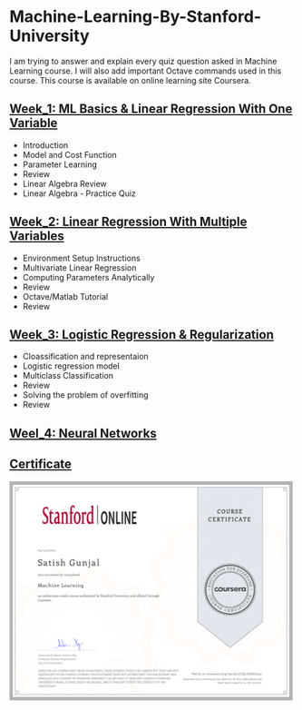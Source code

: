 
# Machine-Learning-By-Stanford-University
I am trying to answer and explain every quiz question asked in Machine Learning course. I will also add important Octave commands used in this course. This course is available on online learning site Coursera.

## [Week_1: ML Basics & Linear Regression With One Variable](Week_1)

- Introduction
- Model and Cost Function
- Parameter Learning
- Review
- Linear Algebra Review
- Linear Algebra - Practice Quiz


## [Week_2: Linear Regression With Multiple Variables](Week_2)
- Environment Setup Instructions
- Multivariate Linear Regression
- Computing Parameters Analytically 
- Review 
- Octave/Matlab Tutorial
- Review

## [Week_3: Logistic Regression & Regularization](Week_3)

- Cloassification and representaion
- Logistic regression model
- Multiclass Classification
- Review
- Solving the problem of overfitting
- Review

## [Weel_4: Neural Networks](Week_4)

## [Certificate](https://coursera.org/share/b5bea96bef71f14098675959a275389f)

<img src="Certificate- Coursera 3YQLFAXP5LL7.pdf" width="500">





                 
